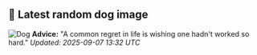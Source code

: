 ## 🐶 Latest random dog image
![Dog](https://images.dog.ceo/breeds/pitbull/dog-3981540_1280.jpg)
**Advice:** "A common regret in life is wishing one hadn't worked so hard."
*Updated: 2025-09-07 13:32 UTC*
